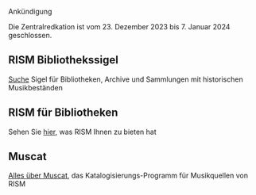 <div class="p-2 notification is-warning is-light">
    <p class="has-text-weight-semibold">Ankündigung</p>
    <p>Die Zentralredkation ist vom 23. Dezember 2023 bis 7. Januar 2024 geschlossen.</p>
</div>

## RISM Bibliothekssigel

[Suche](/community/sigla.html) Sigel für Bibliotheken, Archive und Sammlungen mit historischen Musikbeständen

## RISM für Bibliotheken

Sehen Sie [hier](/organization/rism-for-libraries.html), was RISM Ihnen zu bieten hat

## Muscat

[Alles über Muscat](/community/muscat.html), das Katalogisierungs-Programm für Musikquellen von RISM
